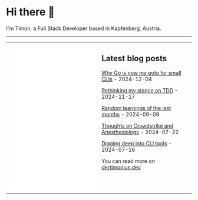 # Hi there 👋

I'm Timon, a Full Stack Developer based in Kapfenberg, Austria.

---

<table>
<tr>
<td valign="top" width="50%">
<img src="metrics.svg" alt="Metric" />
</td>
<td valign="top" width="50%">

## Latest blog posts

<!-- blog start -->
[Why Go is now my goto for small CLIs](https://blog.dertimonius.dev/posts/til-32/) - 2024-12-04

[Rethinking my stance on TDD](https://blog.dertimonius.dev/posts/til-31/) - 2024-11-17

[Random learnings of the last months](https://blog.dertimonius.dev/posts/til-30/) - 2024-09-09

[Thoughts on Crowdstrike and Anesthesiology](https://blog.dertimonius.dev/posts/til-29/) - 2024-07-22

[Digging deep into CLI tools](https://blog.dertimonius.dev/posts/til-28/) - 2024-07-16
<!-- blog end -->

You can read more on [dertimonius.dev](https://dertimonius.dev)

</td>
</tr></table>
